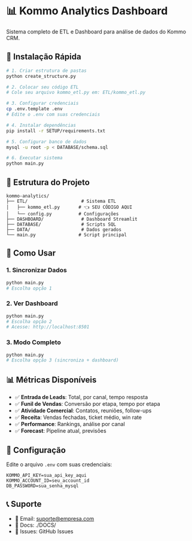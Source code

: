 # 📊 Kommo Analytics Dashboard

Sistema completo de ETL e Dashboard para análise de dados do Kommo CRM.

## 🚀 Instalação Rápida

```bash
# 1. Criar estrutura de pastas
python create_structure.py

# 2. Colocar seu código ETL
# Cole seu arquivo kommo_etl.py em: ETL/kommo_etl.py

# 3. Configurar credenciais
cp .env.template .env
# Edite o .env com suas credenciais

# 4. Instalar dependências
pip install -r SETUP/requirements.txt

# 5. Configurar banco de dados
mysql -u root -p < DATABASE/schema.sql

# 6. Executar sistema
python main.py
```

## 📁 Estrutura do Projeto

```
kommo-analytics/
├── ETL/                    # Sistema ETL
│   ├── kommo_etl.py       # 👈 SEU CÓDIGO AQUI
│   └── config.py          # Configurações
├── DASHBOARD/              # Dashboard Streamlit
├── DATABASE/               # Scripts SQL
├── DATA/                   # Dados gerados
└── main.py                # Script principal
```

## 🎯 Como Usar

### 1. Sincronizar Dados
```bash
python main.py
# Escolha opção 1
```

### 2. Ver Dashboard
```bash
python main.py  
# Escolha opção 2
# Acesse: http://localhost:8501
```

### 3. Modo Completo
```bash
python main.py
# Escolha opção 3 (sincroniza + dashboard)
```

## 📊 Métricas Disponíveis

- ✅ **Entrada de Leads**: Total, por canal, tempo resposta
- ✅ **Funil de Vendas**: Conversão por etapa, tempo por etapa  
- ✅ **Atividade Comercial**: Contatos, reuniões, follow-ups
- ✅ **Receita**: Vendas fechadas, ticket médio, win rate
- ✅ **Performance**: Rankings, análise por canal
- ✅ **Forecast**: Pipeline atual, previsões

## 🔧 Configuração

Edite o arquivo `.env` com suas credenciais:

```env
KOMMO_API_KEY=sua_api_key_aqui
KOMMO_ACCOUNT_ID=seu_account_id
DB_PASSWORD=sua_senha_mysql
```

## 📞 Suporte

- 📧 Email: suporte@empresa.com
- 📖 Docs: ./DOCS/
- 🐛 Issues: GitHub Issues
